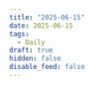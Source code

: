 ```yaml
---
title: "2025-06-15"
date: 2025-06-15
tags:
  - Daily
draft: true
hidden: false
disable_feed: false
---
```


